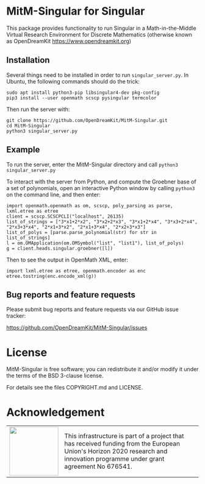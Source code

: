 # MitM-Singular for Singular

This package provides functionality to run Singular in a Math-in-the-Middle Virtual
Research Environment for Discrete Mathematics (otherwise known as OpenDreamKit
https://www.opendreamkit.org)

## Installation

Several things need to be installed in order to run `singular_server.py`.  In
Ubuntu, the following commands should do the trick:

    sudo apt install python3-pip libsingular4-dev pkg-config
    pip3 install --user openmath scscp pysingular termcolor

Then run the server with:

    git clone https://github.com/OpenDreamKit/MitM-Singular.git
    cd MitM-Singular
    python3 singular_server.py

## Example

To run the server, enter the MitM-Singular directory and call
`python3 singular_server.py`

To interact with the server from Python, and compute the Groebner base of a set
of polynomials, open an interactive Python window by calling `python3` on the
command line, and then enter:

    import openmath.openmath as om, scscp, poly_parsing as parse, lxml.etree as etree
    client = scscp.SCSCPCLI("localhost", 26135)
    list_of_strings = ["3*x1+2*x2", "3*x2+2*x3", "3*x1+2*x4", "3*x3+2*x4", "2*x3+3*x4", "2*x1+3*x2", "2*x1+3*x4", "2*x2+3*x3"]
    list_of_polys = [parse.parse_polynomial(str) for str in list_of_strings]
    l = om.OMApplication(om.OMSymbol("list", "list1"), list_of_polys)
    g = client.heads.singular.groebner([l])

Then to see the output in OpenMath XML, enter:

    import lxml.etree as etree, openmath.encoder as enc
    etree.tostring(enc.encode_xml(g))

## Bug reports and feature requests

Please submit bug reports and feature requests via our GitHub issue tracker:

  <https://github.com/OpenDreamKit/MitM-Singular/issues>


# License

MitM-Singular is free software; you can redistribute it and/or modify it under
the terms of the BSD 3-clause license.

For details see the files COPYRIGHT.md and LICENSE.

# Acknowledgement

<table class="none">
<tr>
<td>
  <img src="http://opendreamkit.org/public/logos/Flag_of_Europe.svg" width="128">
</td>
<td>
  This infrastructure is part of a project that has received funding from the
  European Union's Horizon 2020 research and innovation programme under grant
  agreement No 676541.
</td>
</tr>
</table>
